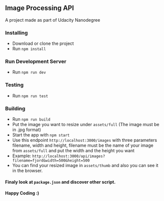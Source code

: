 ## Image Processing API

A project made as part of Udacity Nanodegree

### Installing

- Download or clone the project
- Run `npm install`

### Run Development Server

- Run `npm run dev`

### Testing

- Run `npm run test`

### Building

- Run `npm run build`
- Put the image you want to resize under `assets/full` (The image must be in .jpg format)
- Start the app with `npm start`
- Use this endpoint `http://localhost:3000/images` with three parameters filename, width and height, filename must be the name of your image from `assets/full` and put the width and the height you want
- Example: `http://localhost:3000/api/images?filename=fjord&width=500&height=500`
- You can find your resized image in `assets/thumb` and also you can see it in the browser.

#### Finaly look at `package.json` and discover other script.

#### Happy Coding :)
